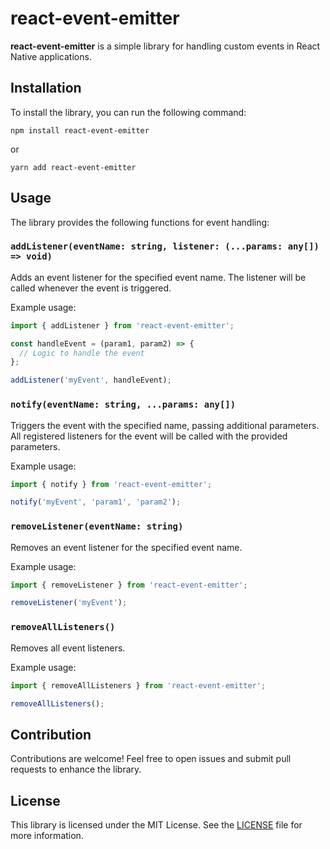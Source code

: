# react-event-emitter

**react-event-emitter** is a simple library for handling custom events in React Native applications.

## Installation

To install the library, you can run the following command:

```
npm install react-event-emitter
```

or

```
yarn add react-event-emitter
```

## Usage

The library provides the following functions for event handling:

### `addListener(eventName: string, listener: (...params: any[]) => void)`

Adds an event listener for the specified event name. The listener will be called whenever the event is triggered.

Example usage:

```javascript
import { addListener } from 'react-event-emitter';

const handleEvent = (param1, param2) => {
  // Logic to handle the event
};

addListener('myEvent', handleEvent);
```

### `notify(eventName: string, ...params: any[])`

Triggers the event with the specified name, passing additional parameters. All registered listeners for the event will be called with the provided parameters.

Example usage:

```javascript
import { notify } from 'react-event-emitter';

notify('myEvent', 'param1', 'param2');
```


### `removeListener(eventName: string)`

Removes an event listener for the specified event name.

Example usage:

```javascript
import { removeListener } from 'react-event-emitter';

removeListener('myEvent');
```

### `removeAllListeners()`

Removes all event listeners.

Example usage:

```javascript
import { removeAllListeners } from 'react-event-emitter';

removeAllListeners();
```

## Contribution

Contributions are welcome! Feel free to open issues and submit pull requests to enhance the library.

## License

This library is licensed under the MIT License. See the [LICENSE](LICENSE) file for more information.